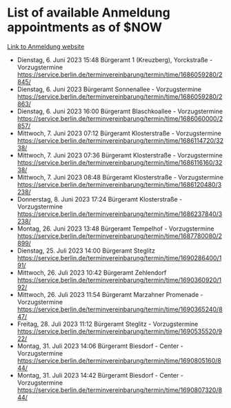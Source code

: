 # List of available Anmeldung appointments as of $NOW
[Link to Anmeldung website](https://service.berlin.de/terminvereinbarung/termin/tag.php?termin=1&anliegen[]=120686&dienstleisterlist=122210,122217,327316,122219,327312,122227,327314,122231,327346,122243,327348,122254,122252,329742,122260,329745,122262,329748,122271,327278,122273,327274,122277,327276,330436,122280,327294,122282,327290,122284,327292,122291,327270,122285,327266,122286,327264,122296,327268,150230,329760,122297,327286,122294,327284,122312,329763,122314,329775,122304,327330,122311,327334,122309,327332,317869,122281,327352,122279,329772,122283,122276,327324,122274,327326,122267,329766,122246,327318,122251,327320,122257,327322,122208,327298,122226,327300&herkunft=http%3A%2F%2Fservice.berlin.de%2Fdienstleistung%2F120686%2F)
- Dienstag, 6. Juni 2023 15:48 Bürgeramt 1 (Kreuzberg), Yorckstraße - Vorzugstermine https://service.berlin.de/terminvereinbarung/termin/time/1686059280/2845/
- Dienstag, 6. Juni 2023  Bürgeramt Sonnenallee - Vorzugstermine https://service.berlin.de/terminvereinbarung/termin/time/1686059280/2863/
- Dienstag, 6. Juni 2023 16:00 Bürgeramt Blaschkoallee - Vorzugstermine https://service.berlin.de/terminvereinbarung/termin/time/1686060000/2857/
- Mittwoch, 7. Juni 2023 07:12 Bürgeramt Klosterstraße - Vorzugstermine https://service.berlin.de/terminvereinbarung/termin/time/1686114720/3238/
- Mittwoch, 7. Juni 2023 07:36 Bürgeramt Klosterstraße - Vorzugstermine https://service.berlin.de/terminvereinbarung/termin/time/1686116160/3238/
- Mittwoch, 7. Juni 2023 08:48 Bürgeramt Klosterstraße - Vorzugstermine https://service.berlin.de/terminvereinbarung/termin/time/1686120480/3238/
- Donnerstag, 8. Juni 2023 17:24 Bürgeramt Klosterstraße - Vorzugstermine https://service.berlin.de/terminvereinbarung/termin/time/1686237840/3238/
- Montag, 26. Juni 2023 13:48 Bürgeramt Tempelhof - Vorzugstermine https://service.berlin.de/terminvereinbarung/termin/time/1687780080/2899/
- Dienstag, 25. Juli 2023 14:00 Bürgeramt Steglitz https://service.berlin.de/terminvereinbarung/termin/time/1690286400/191/
- Mittwoch, 26. Juli 2023 10:42 Bürgeramt Zehlendorf https://service.berlin.de/terminvereinbarung/termin/time/1690360920/192/
- Mittwoch, 26. Juli 2023 11:54 Bürgeramt Marzahner Promenade - Vorzugstermine https://service.berlin.de/terminvereinbarung/termin/time/1690365240/847/
- Freitag, 28. Juli 2023 11:12 Bürgeramt Steglitz - Vorzugstermine https://service.berlin.de/terminvereinbarung/termin/time/1690535520/922/
- Montag, 31. Juli 2023 14:06 Bürgeramt Biesdorf - Center - Vorzugstermine https://service.berlin.de/terminvereinbarung/termin/time/1690805160/844/
- Montag, 31. Juli 2023 14:42 Bürgeramt Biesdorf - Center - Vorzugstermine https://service.berlin.de/terminvereinbarung/termin/time/1690807320/844/
